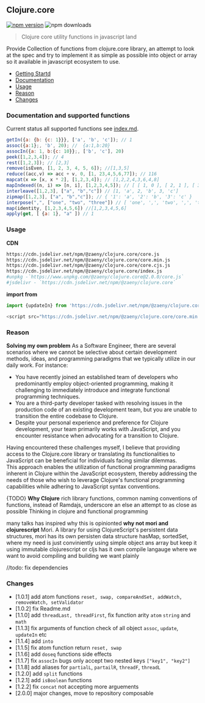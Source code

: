 ## Clojure.core

[![npm version](https://img.shields.io/npm/v/@zaeny/clojure.core.svg)](https://www.npmjs.com/package/@zaeny/clojure.core)
![npm downloads](https://img.shields.io/npm/dm/@zaeny/clojure.core.svg)  

> Clojure core utility functions in javascript land    

Provide Collection of functions from clojure.core library, an attempt to look at the spec and try to implement it as simple as possible into object or array so it available in javascript ecosystem to use.

- [Getting Startd](#getting-started)  
- [Documentation](#documentation)
- [Usage](#usage)
- [Reason](#Rational)
- [Changes](#development)

### Documentation and supported functions
Current status all supported functions see [index.md](./index.md). 

```js
getIn({a: {b: {c: 1}}}, ['a', 'b', 'c']); // 1
assoc({a:1};, 'b', 20); //  {a:1,b:20}
assocIn({a: 1, b:{c: 10}};, ['b', 'c'], 20)
peek([1,2,3,4]); // 4
rest([1,2,3]); // [2,3]
remove(isEven, [1, 2, 3, 4, 5, 6]); //[1,3,5]
reduce((acc,v) => acc + v, 0, [1, 23,4,5,6,77]); // 116
mapcat(x => [x, x * 2], [1,2,3,4]); // [1,2,2,4,3,6,4,8]
mapIndexed((n, i) => [n, i], [1,2,3,4,5]); // [ [ 1, 0 ], [ 2, 1 ], [ 3, 2 ], [ 4, 3 ], [ 5, 4]]
interleave([1,2,3], ["a", "b","c"]) // [1, 'a', 2, 'b', 3, 'c']
zipmap([1,2,3], ["a", "b","c"]); // { '1': 'a', '2': 'b', '3': 'c' }
interpose(",", ["one", "two", "three"]) // [ 'one', ',', 'two', ',', 'three' ]
map(identity, [1,2,3,4,5,6]) //[1,2,3,4,5,6]
apply(get, [ {a: 1}, "a" ]) // 1
```

### Usage
**CDN**
```sh 
https://cdn.jsdelivr.net/npm/@zaeny/clojure.core/core.js
https://cdn.jsdelivr.net/npm/@zaeny/clojure.core/core.min.js
https://cdn.jsdelivr.net/npm/@zaeny/clojure.core/core.cjs.js
https://cdn.jsdelivr.net/npm/@zaeny/clojure.core/index.js
#unpkg -`https://www.unpkg.com/@zaeny/clojure.core@2.0.0/core.js`
#jsdelivr - `https://cdn.jsdelivr.net/npm/@zaeny/clojure.core`
```
**import from**
```js
import {updateIn} from 'https://cdn.jsdelivr.net/npm/@zaeny/clojure.core/+esm';
```
```js
<script src="https://cdn.jsdelivr.net/npm/@zaeny/clojure.core/core.min.js"></script>
```   

### Reason
**Solving my own problem**
As a Software Engineer, there are several scenarios where we cannot be selective about certain development methods, ideas, and programming paradigms that we typically utilize in our daily work. For instance:  

- You have recently joined an established team of developers who predominantly employ object-oriented programming, making it challenging to immediately introduce and integrate functional programming techniques.  
- You are a third-party developer tasked with resolving issues in the production code of an existing development team, but you are unable to transition the entire codebase to Clojure.  
- Despite your personal experience and preference for Clojure development, your team primarily works with JavaScript, and you encounter resistance when advocating for a transition to Clojure.  

Having encountered these challenges myself, I believe that providing access to the Clojure.core library or translating its functionalities to JavaScript can be beneficial for individuals facing similar dilemmas.   
This approach enables the utilization of functional programming paradigms inherent in Clojure within the JavaScript ecosystem, thereby addressing the needs of those who wish to leverage Clojure's functional programming capabilities while adhering to JavaScript syntax conventions.

{TODO}
**Why Clojure**
rich library functions, common naming conventions of functions, instead of Ramdajs, underscore an else an attempt to as close as possible 
Thinking in clojure and functional programming

many talks has inspired why this is opinionted
**why not mori and clojurescript**
Mori. A library for using ClojureScript's persistent data structures, mori has its own persisten data structure hasMap, sortedSet, 
where my need is just conviniently using simple object ans array but keep it using immutable 
clojurescript or cljs has it own compile langauge where we want to avoid compiling and building
we want plainly 


//todo: fix dependencies

### Changes
 - [1.0.1] add atom functions `reset, swap, compareAndSet, addWatch, removeWatch, setValidator`
 - [1.0.2] fix Readme.md
 - [1.1.0] add `threadLast, threadFirst`, fix function arity `atom` `string` and `math`
 - [1.1.3] fix arguments of function check of all object `assoc`, `update`, `updateIn` etc
 - [1.1.4] add `into`
 - [1.1.5] fix atom function return  `reset, swap`
 - [1.1.6] add `doseq` functions side effects
 - [1.1.7] fix `assocIn` bugs only accept two nested keys `["key1", "key2"]`
 - [1.1.8] add aliases for `partialL`, `partailR`, `threadF`, `threadL`
 - [1.2.0] add `split` functions
 - [1.2.1] add `isBoolean` functions
 - [1.2.2] fix `concat` not accepting more arguements
 - [2.0.0] major changes, move to repository composable
